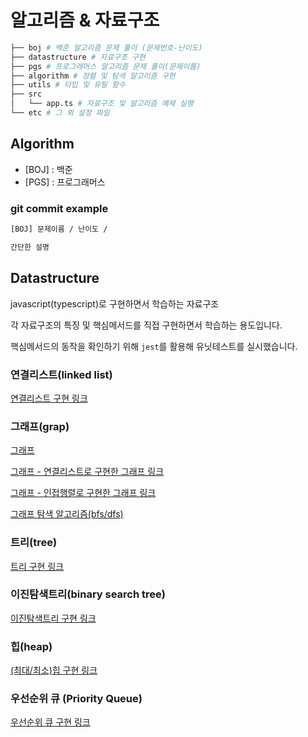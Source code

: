 # 알고리즘 & 자료구조

```bash
├── boj # 백준 알고리즘 문제 풀이 (문제번호-난이도)
├── datastructure # 자료구조 구현
├── pgs # 프로그래머스 알고리즘 문제 풀이(문제이름)
├── algorithm # 정렬 및 탐색 알고리즘 구현
├── utils # 타입 및 유틸 함수
├── src
│   └── app.ts # 자료구조 및 알고리즘 예제 실행
└── etc # 그 외 설정 파일
```

## Algorithm

- [BOJ] : 백준
- [PGS] : 프로그래머스

### git commit example

```bash
[BOJ] 문제이름 / 난이도 /

간단한 설명
```

## Datastructure

javascript(typescript)로 구현하면서 학습하는 자료구조

각 자료구조의 특징 및 핵심메서드를 직접 구현하면서 학습하는 용도입니다.

핵심메서드의 동작을 확인하기 위해 `jest`를 활용해 유닛테스트를 실시했습니다.

### 연결리스트(linked list)

[연결리스트 구현 링크](./datastructure/LinkedList/README.md)

### 그래프(grap)

[그래프](./datastructure/Graph/README.md)

[그래프 - 연결리스트로 구현한 그래프 링크](./datastructure/Graph/AdjacencyListGraph/README.md)

[그래프 - 인접행렬로 구현한 그래프 링크](./datastructure/Graph/AdjacencyMatrixGraph/README.md)

[그래프 탐색 알고리즘(bfs/dfs)](./algorithm/graphSearch.ts)

### 트리(tree)

[트리 구현 링크](./datastructure/Tree/README.md)

### 이진탐색트리(binary search tree)

[이진탐색트리 구현 링크](./datastructure/BinarySearchTree/README.md)

### 힙(heap)

[(최대/최소)힙 구현 링크](./datastructure/Heap/REAMDE.md)

### 우선순위 큐 (Priority Queue)

[우선순위 큐 구현 링크](./datastructure/PriorityQueue/README.md)
